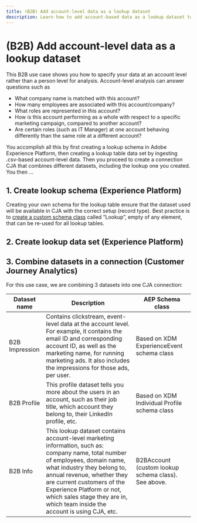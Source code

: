 ```yaml
---
title: (B2B) Add account-level data as a lookup dataset
description: Learn how to add account-based data as a lookup dataset to CJA
---
```


# (B2B) Add account-level data as a lookup dataset

This B2B use case shows you how to specify your data at an account level rather than a person level for analysis. Account-level analysis can answer questions such as

* What company name is matched with this account?
* How many employees are associated with this account/company?
* What roles are represented in this account?
* How is this account performing as a whole with respect to a specific marketing campaign, compared to another account?
* Are certain roles (such as IT Manager) at one account behaving differently than the same role at a different account?


You accomplish all this by first creating a lookup schema in Adobe Experience Platform, then creating a lookup table data set by ingesting .csv-based account-level data. Then you proceed to create a connection CJA that combines different datasets, including the lookup one you created. You then ...

## 1. Create lookup schema (Experience Platform)

Creating your own schema for the lookup table ensure that the dataset used will be available in CJA with the correct setup (record type). Best practice is to [create a custom schema class](https://docs.adobe.com/content/help/en/experience-platform/xdm/tutorials/create-schema-ui.html#create-new-class) called “Lookup”, empty of any element, that can be re-used for all lookup tables.

## 2. Create lookup data set (Experience Platform)

## 3. Combine datasets in a connection (Customer Journey Analytics)

For this use case, we are combining 3 datasets into one CJA connection:

|Dataset name|Description|AEP Schema class |
|---|---|---|
|B2B Impression| Contains clickstream, event-level data at the account level. For example, it contains the email ID and corresponding account ID, as well as the marketing name, for running marketing ads. It also includes the impressions for those ads, per user. | Based on XDM ExperienceEvent schema class |
| B2B Profile | This profile dataset tells you more about the users in an account, such as their job title, which account they belong to, their LinkedIn profile, etc. | Based on XDM Individual Profile schema class |
| B2B Info | This lookup dataset contains account-level marketing information, such as: company name, total number of employees, domain name, what industry they belong to, annual revenue, whether they are current customers of the Experience Platform or not, which sales stage they are in, which team inside the account is using CJA, etc.| B2BAccount (custom lookup schema class). See above.|